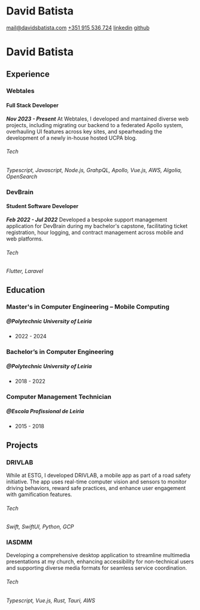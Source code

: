 # David Batista
[mail@davidsbatista.com](mailto:mail@davidsbatista.com) [+351 915 536 724](+351915536724) [linkedin](https://linkedin.com/in/david-simoes-batista/) [github](https://github.com/XmeDavid)

# David Batista

## Experience

### Webtales
#### Full Stack Developer
**_Nov 2023 - Present_**
At Webtales, I developed and mantained diverse web projects, including migrating our backend to a federated Apollo system, overhauling UI features across key sites, and spearheading the development of a newly in-house hosted UCPA blog.
###### Tech
_Typescript, Javascript, Node.js, GrahpQL, Apollo, Vue.js, AWS, Algolia, OpenSearch_

### DevBrain
#### Student Software Developer
**_Feb 2022 - Jul 2022_**
Developed a bespoke support management application for DevBrain during my bachelor's capstone, facilitating ticket registration, hour logging, and contract management across mobile and web platforms.
###### Tech
_Flutter, Laravel_


## Education

### Master's in Computer Engineering – Mobile Computing
##### @Polytechnic University of Leiria
 - 2022 - 2024

### Bachelor’s in Computer Engineering
##### @Polytechnic University of Leiria
 - 2018 - 2022

### Computer Management Technician
##### @Escola Profissional de Leiria
 - 2015 - 2018



## Projects

### DRIVLAB
While at ESTG, I developed DRIVLAB, a mobile app as part of a road safety initiative. The app uses real-time computer vision and sensors to monitor driving behaviors, reward safe practices, and enhance user engagement with gamification features.
###### Tech
_Swift, SwiftUI, Python, GCP_

### IASDMM
Developing a comprehensive desktop application to streamline multimedia presentations at my church, enhancing accessibility for non-technical users and supporting diverse media formats for seamless service coordination.
###### Tech
_Typescript, Vue.js, Rust, Tauri, AWS_
